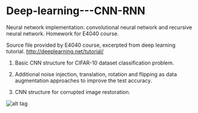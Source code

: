 # Deep-learning---CNN-RNN
Neural network implementation: convolutional neural network and recursive neural network. Homework for E4040 course.

Source file provided by E4040 course, excerpted from deep learning tutorial. http://deeplearning.net/tutorial/ 

1. Basic CNN structure for CIFAR-10 dataset classification problem. 

2. Additional noise injection, translation, rotation and flipping as data augmentation approaches to improve the test accuracy.

3. CNN structure for corrupted image restoration.

![alt tag](https://github.com/OddNo7/Deep-learning---CNN-RNN/blob/master/hw3_4_12399.png)
